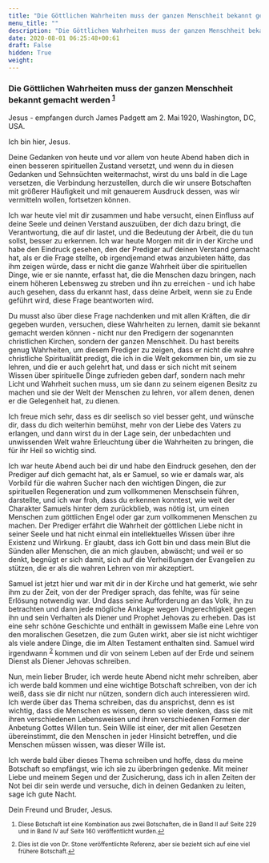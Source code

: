 ```yaml
---
title: "Die Göttlichen Wahrheiten muss der ganzen Menschheit bekannt gemacht werden"
menu_title: ""
description: "Die Göttlichen Wahrheiten muss der ganzen Menschheit bekannt gemacht werden"
date: 2020-08-01 06:25:48+00:61
draft: False
hidden: True
weight:
---
```

### Die Göttlichen Wahrheiten muss der ganzen Menschheit bekannt gemacht werden <sup id="a1">[1](#f1)</sup>

Jesus - empfangen durch James Padgett am 2. Mai 1920, Washington, DC, USA.

Ich bin hier, Jesus.

Deine Gedanken von heute und vor allem von heute Abend haben dich in einen besseren spirituellen Zustand versetzt, und wenn du in diesen Gedanken und Sehnsüchten weitermachst, wirst du uns bald in die Lage versetzen, die Verbindung herzustellen, durch die wir unsere Botschaften mit größerer Häufigkeit und mit genauerem Ausdruck dessen, was wir vermitteln wollen, fortsetzen können.

Ich war heute viel mit dir zusammen und habe versucht, einen Einfluss auf deine Seele und deinen Verstand auszuüben, der dich dazu bringt, die Verantwortung, die auf dir lastet, und die Bedeutung der Arbeit, die du tun sollst, besser zu erkennen. Ich war heute Morgen mit dir in der Kirche und habe den Eindruck gesehen, den der Prediger auf deinen Verstand gemacht hat, als er die Frage stellte, ob irgendjemand etwas anzubieten hätte, das ihm zeigen würde, dass er nicht die ganze Wahrheit über die spirituellen Dinge, wie er sie nannte, erfasst hat, die die Menschen dazu bringen, nach einem höheren Lebensweg zu streben und ihn zu erreichen - und ich habe auch gesehen, dass du erkannt hast, dass deine Arbeit, wenn sie zu Ende geführt wird, diese Frage beantworten wird.

Du musst also über diese Frage nachdenken und mit allen Kräften, die dir gegeben wurden, versuchen, diese Wahrheiten zu lernen, damit sie bekannt gemacht werden können - nicht nur den Predigern der sogenannten christlichen Kirchen, sondern der ganzen Menschheit. Du hast bereits genug Wahrheiten, um diesem Prediger zu zeigen, dass er nicht die wahre christliche Spiritualität predigt, die ich in die Welt gekommen bin, um sie zu lehren, und die er auch gelehrt hat, und dass er sich nicht mit seinem Wissen über spirituelle Dinge zufrieden geben darf, sondern nach mehr Licht und Wahrheit suchen muss, um sie dann zu seinem eigenen Besitz zu machen und sie der Welt der Menschen zu lehren, vor allem denen, denen er die Gelegenheit hat, zu dienen.

Ich freue mich sehr, dass es dir seelisch so viel besser geht, und wünsche dir, dass du dich weiterhin bemühst, mehr von der Liebe des Vaters zu erlangen, und dann wirst du in der Lage sein, der unbedachten und unwissenden Welt wahre Erleuchtung über die Wahrheiten zu bringen, die für ihr Heil so wichtig sind.

Ich war heute Abend auch bei dir und habe den Eindruck gesehen, den der Prediger auf dich gemacht hat, als er Samuel, so wie er damals war, als Vorbild für die wahren Sucher nach den wichtigen Dingen, die zur spirituellen Regeneration und zum vollkommenen Menschsein führen, darstellte, und ich war froh, dass du erkennen konntest, wie weit der Charakter Samuels hinter dem zurückblieb, was nötig ist, um einen Menschen zum göttlichen Engel oder gar zum vollkommenen Menschen zu machen. Der Prediger erfährt die Wahrheit der göttlichen Liebe nicht in seiner Seele und hat nicht einmal ein intellektuelles Wissen über ihre Existenz und Wirkung. Er glaubt, dass ich Gott bin und dass mein Blut die Sünden aller Menschen, die an mich glauben, abwäscht; und weil er so denkt, begnügt er sich damit, sich auf die Verheißungen der Evangelien zu stützen, die er als die wahren Lehren von mir akzeptiert.

Samuel ist jetzt hier und war mit dir in der Kirche und hat gemerkt, wie sehr ihm zu der Zeit, von der der Prediger sprach, das fehlte, was für seine Erlösung notwendig war. Und dass seine Aufforderung an das Volk, ihn zu betrachten und dann jede mögliche Anklage wegen Ungerechtigkeit gegen ihn und sein Verhalten als Diener und Prophet Jehovas zu erheben. Das ist eine sehr schöne Geschichte und enthält in gewissem Maße eine Lehre von den moralischen Gesetzen, die zum Guten wirkt, aber sie ist nicht wichtiger als viele andere Dinge, die im Alten Testament enthalten sind. Samuel wird irgendwann <sup id="a2">[2](#f2)</sup> kommen und dir von seinem Leben auf der Erde und seinem Dienst als Diener Jehovas schreiben.

Nun, mein lieber Bruder, ich werde heute Abend nicht mehr schreiben, aber ich werde bald kommen und eine wichtige Botschaft schreiben, von der ich weiß, dass sie dir nicht nur nützen, sondern dich auch interessieren wird. Ich werde über das Thema schreiben, das du ansprichst, denn es ist wichtig, dass die Menschen es wissen, denn so viele denken, dass sie mit ihren verschiedenen Lebensweisen und ihren verschiedenen Formen der Anbetung Gottes Willen tun. Sein Wille ist einer, der mit allen Gesetzen übereinstimmt, die den Menschen in jeder Hinsicht betreffen, und die Menschen müssen wissen, was dieser Wille ist.

Ich werde bald über dieses Thema schreiben und hoffe, dass du meine Botschaft so empfängst, wie ich sie zu überbringen gedenke. Mit meiner Liebe und meinem Segen und der Zusicherung, dass ich in allen Zeiten der Not bei dir sein werde und versuche, dich in deinen Gedanken zu leiten, sage ich gute Nacht.

Dein Freund und Bruder, Jesus.
<small>

1. <large id="f1"> Diese Botschaft ist eine Kombination aus zwei Botschaften, die in Band II auf Seite 229 und in Band IV auf Seite 160 veröffentlicht wurden.[↩](#a1)

2. <large id="f2"> Dies ist die von Dr. Stone veröffentlichte Referenz, aber sie bezieht sich auf eine viel frühere Botschaft.[↩](#a2)
